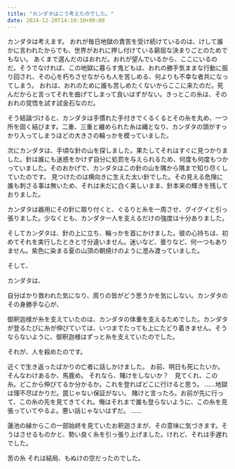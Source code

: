 ```yaml
---
title: "カンダタはこう考えたのでした。"
date: 2024-12-20T14:19:10+09:00
---
```

カンダタは考えます。
おれが毎日地獄の責苦を受け続けているのは、けして誰かに言われたからでも、世界がおれに押し付けている窮屈な決まりごとのためでもない。
あくまで選んだのはおれだ。おれが望んでいるから、ここにいるのだ。そうでなければ、この地獄に暮らす鬼どもは、おれの勝手気ままな行動に振り回され、その心を朽ちさせながらも人を苦しめる、何よりも不幸な者共になってしまう。
おれは、おれのために誰も苦しめたくないからここに来たのだ。死んだからと言ってそれを曲げてしまって良いはずがない。きっとこの糸は、そのおれの覚悟を試す試金石なのだ。

そう結論づけると、カンダタは手慣れた手付きでくるくるとその糸を丸め、一つ所を固く結びます。二重、三重と纏められた糸は縄となり、カンダタの頭がすっかり入ってしまうほどの大きさの輪っかを模っていました。

次にカンダタは、手頃な針の山を探しました。果たしてそれはすぐに見つかりました。針は誰にも迷惑をかけず自分に処罰を与えられるため、何度も何度もつかっていました。そのおかげで、カンダタはこの針の山を隅から隅まで知り尽くしていたのです。
見つけたのは横向きに生えた太い針でした。その見える危険に誰も刺さる事は無いため、それは未だに白く美しいまま、針本来の輝きを残しておりました。

カンダタは器用にその針に取り付くと、ぐるりと糸を一周させ、グイグイと引っ張りました。少なくとも、カンダタ一人を支えるだけの強度は十分ありました。

そしてカンダタは、針の上に立ち、輪っかを首にかけました。彼の心持ちは、初めてそれを実行したときと寸分違いません。迷いなど、曇りなど、何一つもありません。紫色に染まる夏の山頂の朝焼けのように澄み渡っていました。


そして、

カンダタは、



自分ばかり救われた気になり、周りの皆がどう思うかを気にしない。カンダタのその身勝手な心が、






御釈迦様が糸を支えていたのは、カンダタの体重を支えるためでした。カンダタが登るたびに糸が伸びていては、いつまでたっても上にたどり着きません。そうならないように、御釈迦様はずっと糸を支えていたのでした。

それが、人を殺めたのです。





近くで生き返ったばかりの亡者に話しかけました。
お前、明日も死にたいか。
そんなわけあるか、馬鹿め。
それなら、賭けをしないか？　見てくれ、この糸。どこから伸びてるか分かるか。これを登ればどこに行けると思う。
……地獄は理不尽ばかりだ。罠じゃない保証がない。
賭けと言ったろ。お前が先に行って、この糸の先を見てきてくれ。俺はそれまで誰も登らないように、この糸を見張っていてやるよ。悪い話じゃないはずだ。
……



蓮池の縁からこの一部始終を見ていたお釈迦さまが、その意味に気づきます。そうはさせるものかと、勢い良く糸を引っ張り上げました。けれど、それは手遅れでした。


苦の糸
それは結局、もぬけの空だったのでした。
